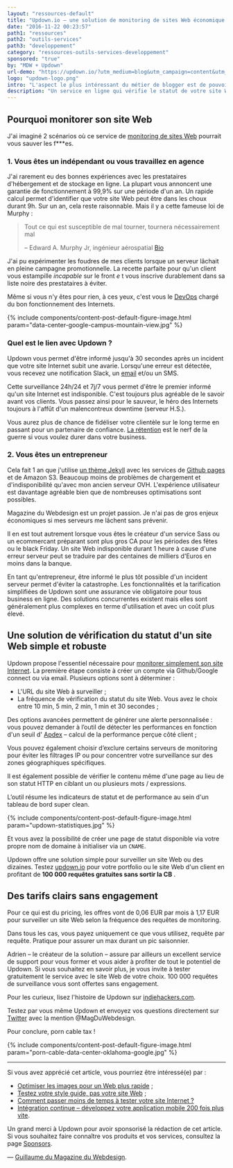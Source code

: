 ```yaml
---
layout: "ressources-default"
title: "Updown.io – une solution de monitoring de sites Web économique et facile"
date: "2016-11-22 00:23:57"
path1: "ressources"
path2: "outils-services"
path3: "developpement"
category: "ressources-outils-services-developpement"
sponsored: "true"
by: "MDW + Updown"
url-demo: "https://updown.io/?utm_medium=blog&utm_campaign=content&utm_source=magazineduwebdesign"
logo: "updown-logo.png"
intro: "L'aspect le plus intéressant du métier de blogger est de pouvoir partager et échanger avec des personnes plus intelligentes que soi. J'ai eu la chance de faire la rencontre de Adrien, créateur de l'outil [updown.io](https://updown.io/?utm_medium=blog&utm_campaign=content&utm_source=magazineduwebdesign). Un service en ligne qui vérifie le statut de votre site Web en envoyant périodiquement une requête HTTP HEAD à l'URL de votre choix. Il vous avertit alors par e-mail, Slack ou SMS lorsque votre [site Web](http://www.magazineduwebdesign.com/inspirations/ui-design/sites-web/) ne répond pas correctement."
description: "Un service en ligne qui vérifie le statut de votre site Web en envoyant périodiquement une requête HTTP HEAD à l'URL de votre choix. Il vous avertit alors par e-mail, Slack ou SMS lorsque votre site Web ne répond pas correctement."
---
```


## Pourquoi monitorer son site Web

J'ai imaginé 2 scénarios où ce service de [monitoring de sites Web](https://updown.io/?utm_medium=blog&utm_campaign=content&utm_source=magazineduwebdesign) pourrait vous sauver les f***es.

### 1. Vous êtes un indépendant ou vous travaillez en agence

J'ai rarement eu des bonnes expériences avec les prestataires d'hébergement et de stockage en ligne. La plupart vous annoncent une garantie de fonctionnement à 99,9% sur une période d'un an. Un rapide calcul permet d'identifier que votre site Web peut être dans les choux durant 9h. Sur un an, cela reste raisonnable. Mais il y a cette fameuse loi de Murphy :

> Tout ce qui est susceptible de mal tourner, tournera nécessairement mal
>
> – Edward A. Murphy Jr, ingénieur aérospatial [Bio](https://fr.wikipedia.org/wiki/Loi_de_Murphy)

J'ai pu expérimenter les foudres de mes clients lorsque un serveur lâchait en pleine campagne promotionnelle. La recette parfaite pour qu'un client vous estampille _incapable_ sur le front _e_ t vous inscrive durablement dans sa liste noire des prestataires à éviter.

Même si vous n'y êtes pour rien, à ces yeux, c'est vous le [DevOps](http://www.magazineduwebdesign.com/conseils/guides/integration-continue-application-mobile/) chargé du bon fonctionnement des Internets.

{% include components/content-post-default-figure-image.html param="data-center-google-campus-mountain-view.jpg" %}

### Quel est le lien avec Updown ?

Updown vous permet d'être informé jusqu'à 30 secondes après un incident que votre site Internet subit une avarie. Lorsqu'une erreur est détectée, vous recevez une notification Slack, un [email](http://www.magazineduwebdesign.com/conseils/guides/design-newsletter-7-hacks-pour-des-emails-qui-convertissent/) et/ou un SMS.

Cette surveillance 24h/24 et 7j/7 vous permet d'être le premier informé qu'un site Internet est indisponible. C'est toujours plus agréable de le savoir avant vos clients. Vous passez ainsi pour le sauveur, le héro des Internets toujours à l'affût d'un malencontreux downtime (serveur H.S.).

Vous aurez plus de chance de fidéliser votre clientèle sur le long terme en passant pour un partenaire de confiance. [La rétention](https://thoughtbot.com/playbook/measuring/aarrr?ref=magazineduwebdesign.com) est le nerf de la guerre si vous voulez durer dans votre business.

### 2. Vous êtes un entrepreneur

Cela fait 1 an que j'utilise [un thème Jekyll](http://www.magazineduwebdesign.com/ressources/themes-jekyll/) avec les services de [Github pages](https://pages.github.com/) et de Amazon S3. Beaucoup moins de problèmes de chargement et d'indisponibilité qu'avec mon ancien serveur OVH. L'expérience utilisateur est davantage agréable bien que de nombreuses optimisations sont possibles.

Magazine du Webdesign est un projet passion. Je n'ai pas de gros enjeux économiques si mes serveurs me lâchent sans prévenir.

Il en est tout autrement lorsque vous êtes le créateur d'un service Sass ou un ecommercant préparant sont plus gros CA pour les périodes des fêtes ou le black Friday. Un site Web indisponible durant 1 heure à cause d'une erreur serveur peut se traduire par des centaines de milliers d'Euros en moins dans la banque.

En tant qu'entrepreneur, être informé le plus tôt possible d'un incident serveur permet d'éviter la catastrophe. Les fonctionnalités et la tarification simplifiées de Updown sont une assurance vie obligatoire pour tous business en ligne. Des solutions concurrentes existent mais elles sont généralement plus complexes en terme d'utilisation et avec un coût plus élevé.

## Une solution de vérification du statut d'un site Web simple et robuste

Updown propose l'essentiel nécessaire pour [monitorer simplement son site Internet](https://updown.io/?utm_medium=blog&utm_campaign=content&utm_source=magazineduwebdesign). La première étape consiste à créer un compte via Github/Google connect ou via email. Plusieurs options sont à déterminer :

- L'URL du site Web à surveiller ;
- La fréquence de vérification du statut du site Web. Vous avez le choix entre 10 min, 5 min, 2 min, 1 min et 30 secondes ;

Des options avancées permettent de générer une alerte personnalisée : vous pouvez demander à l’outil de détecter les performances en fonction d'un seuil d' [Apdex](https://updown.uservoice.com/knowledgebase/articles/915588/?utm_medium=blog&utm_campaign=content&utm_source=magazineduwebdesign) – calcul de la performance perçue côté client ;

Vous pouvez également choisir d’exclure certains serveurs de monitoring pour éviter les filtrages IP ou pour concentrer votre surveillance sur des zones géographiques spécifiques.

Il est également possible de vérifier le contenu même d'une page au lieu de son statut HTTP en ciblant un ou plusieurs mots / expressions.

L’outil résume les indicateurs de statut et de performance au sein d'un tableau de bord super clean.

{% include components/content-post-default-figure-image.html param="updown-statistiques.jpg" %}

Et vous avez la possibilité de créer une page de statut disponible via votre propre nom de domaine à initialiser via un `CNAME`.

Updown offre une solution simple pour surveiller un site Web ou des dizaines. Testez [updown.io](https://updown.io/?utm_medium=blog&utm_campaign=content&utm_source=magazineduwebdesign) pour votre portfolio ou le site Web d'un client en profitant de **100 000 requêtes gratuites sans sortir la CB** .

## Des tarifs clairs sans engagement

Pour ce qui est du pricing, les offres vont de 0,06 EUR par mois à 1,17 EUR pour surveiller un site Web selon la fréquence des requêtes de monitoring.

Dans tous les cas, vous payez uniquement ce que vous utilisez, requête par requête. Pratique pour assurer un max durant un pic saisonnier.

Adrien – le créateur de la solution – assure par ailleurs un excellent service de support pour vous former et vous aider à profiter de tout le potentiel de Updown. Si vous souhaitez en savoir plus, je vous invite à tester gratuitement le service avec le site Web de votre choix. 100 000 requêtes de surveillance vous sont offertes sans engagement.

Pour les curieux, lisez l'histoire de Updown sur [indiehackers.com](https://www.indiehackers.com/businesses/updown-io/?ref=magazineduwebdesign.com).

Testez par vous même Updown et envoyez vos questions directement sur [Twitter](https://twitter.com/MagDuWebdesign) avec la mention @MagDuWebdesign.

Pour conclure, porn cable tax !

{% include components/content-post-default-figure-image.html param="porn-cable-data-center-oklahoma-google.jpg" %}

---

Si vous avez apprécié cet article, vous pourriez être intéressé(e) par :

-  [Optimiser les images pour un Web plus rapide](http://www.magazineduwebdesign.com/collection/optimiser-les-images-pour-un-web-plus-rapide/) ;
-  [Testez votre style guide, pas votre site Web](http://www.magazineduwebdesign.com/conseils/guides/testez-votre-style-guide-pas-votre-site-web/) ;
-  [Comment passer moins de temps à tester votre site Internet ?](http://www.magazineduwebdesign.com/conseils/guides/comment-passer-moins-de-temps-a-tester-votre-site-internet/)
-  [Intégration continue – développez votre application mobile 200 fois plus vite](http://www.magazineduwebdesign.com/conseils/guides/integration-continue-application-mobile/).

Un grand merci à Updown pour avoir sponsorisé la rédaction de cet article. Si vous souhaitez faire connaître vos produits et vos services, consultez la page [Sponsors](http://www.magazineduwebdesign.com/sponsors/).

— [Guillaume du Magazine du Webdesign](https://www.linkedin.com/in/gpalayer).
